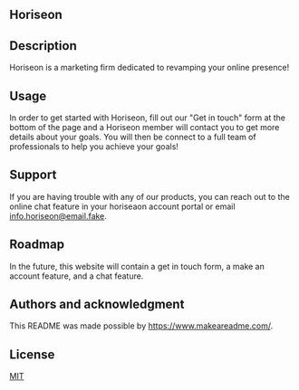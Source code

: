 
## Horiseon


## Description
 Horiseon is a marketing firm dedicated to revamping your online presence! 

## Usage
In order to get started with Horiseon, fill out our "Get in touch" form at the bottom of the page and a Horiseon member will contact you to get more details about your goals. You will then be connect to a full team of professionals to help you achieve your goals! 


## Support
If you are having trouble with any of our products, you can reach out to the online chat feature in your horiseaon account portal or email info.horiseon@email.fake. 

## Roadmap
In the future, this website will contain a get in touch form, a make an account feature, and a chat feature. 


## Authors and acknowledgment
This README was made possible by https://www.makeareadme.com/. 

## License
[MIT](https://choosealicense.com/licenses/mit/)

